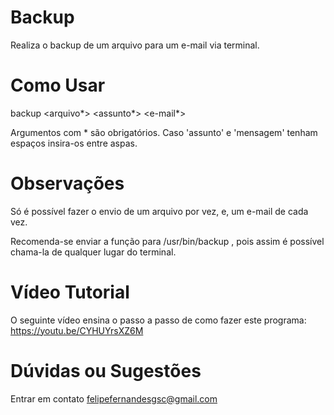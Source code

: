 # Backup
Realiza o backup de um arquivo para um e-mail via terminal.

# Como Usar

 backup <arquivo*> <assunto*> <mensagem> <e-mail*>

 Argumentos com * são obrigatórios.
 Caso 'assunto' e 'mensagem' tenham espaços insira-os entre aspas.

# Observações
 Só é possível fazer o envio de um arquivo por vez, e, um e-mail de cada vez.
 
 Recomenda-se enviar a função para /usr/bin/backup , pois assim é possível chama-la de qualquer lugar do terminal.
 
# Vídeo Tutorial
O seguinte vídeo ensina o passo a passo de como fazer este programa: https://youtu.be/CYHUYrsXZ6M
 
# Dúvidas ou Sugestões
 Entrar em contato <felipefernandesgsc@gmail.com>
